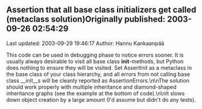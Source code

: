 ## Assertion that all base class initializers get called (metaclass solution)Originally published: 2003-09-26 02:54:29 
Last updated: 2003-09-29 19:46:17 
Author: Hannu Kankaanpää 
 
This code can be used in debugging phase to notice errors sooner. It is usually always desirable to visit all base class __init__-methods, but Python does nothing to ensure they will be visited. Set AssertInit as a metaclass in the base class of your class hierarchy, and all errors from not calling base class __init__s will be cleanly reported as AssertionErrors.\n\nThe solution should work properly with multiple inheritance and diamond-shaped inheritance graphs (see the example at the bottom of code).\n\nIt slows down object creation by a large amount (I'd assume but didn't do any tests).